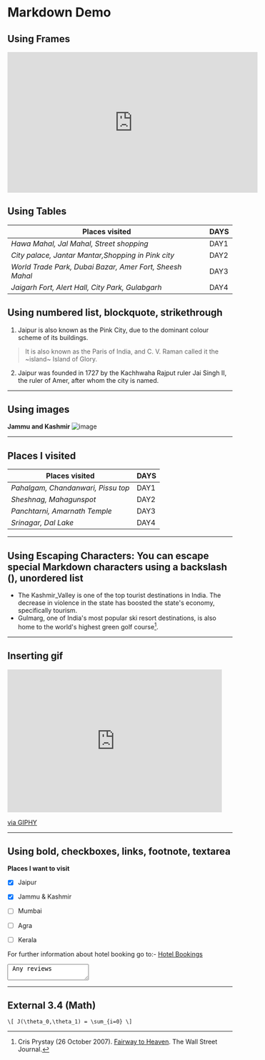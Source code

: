 # Markdown Demo



## Using Frames 
<iframe width="560" height="315" src="https://www.youtube.com/embed/QU3TeZxXDls" title="YouTube video player" frameborder="0" allow="accelerometer; autoplay; clipboard-write; encrypted-media; gyroscope; picture-in-picture; web-share" allowfullscreen></iframe>



## Using Tables

| Places visited                                             | DAYS    |
|                 ---					     |   ---   |
| *Hawa Mahal, Jal Mahal, Street shopping*                   |  DAY1   |
| *City palace, Jantar Mantar,Shopping in Pink city*	     |  DAY2   |
| *World Trade Park, Dubai Bazar, Amer Fort, Sheesh Mahal*   |  DAY3   |
| *Jaigarh Fort, Alert Hall, City Park, Gulabgarh*	     |  DAY4   |



## Using numbered list, blockquote, strikethrough

1. Jaipur is also known as the Pink City, due to the dominant colour scheme of its buildings.
>It is also known as the Paris of India, and C. V. Raman called it the ~island~ Island of Glory.  

2. Jaipur was founded in 1727 by the Kachhwaha Rajput ruler Jai Singh II, the ruler of Amer, after whom the city is named. 
 
 
 ---
 
## Using images
__Jammu and Kashmir__
![image](https://upload.wikimedia.org/wikipedia/commons/thumb/a/a8/Houseboats%2C_Dal_Lake%2C_Kashmir.jpg/250px-Houseboats%2C_Dal_Lake%2C_Kashmir.jpg)

---


## Places I visited

| Places visited                                             | DAYS    |
|------------------------------------------------------------|---------|
| *Pahalgam, Chandanwari, Pissu top*|DAY1 |
| *Sheshnag, Mahagunspot*| DAY2 |
| *Panchtarni, Amarnath Temple*| DAY3 |
| *Srinagar, Dal Lake*| DAY4  |

--- 



## Using Escaping Characters: You can escape special Markdown characters using a backslash (\), unordered list

- The Kashmir\_Valley is one of the top tourist destinations in India. The decrease in violence in the state has boosted the state's economy, specifically tourism.
- Gulmarg, one of India's most popular ski resort destinations, is also home to the world's highest green golf course[^1]. 






---

## Inserting gif
<iframe src="https://giphy.com/embed/TALfV4ytXE5IQZlUeK" width="480" height="320" frameBorder="0" class="giphy-embed" allowFullScreen></iframe><p><a href="https://giphy.com/gifs/rahiofficial-rahi-maahi-escapewithmaahi-TALfV4ytXE5IQZlUeK">via GIPHY</a></p>

---


## Using bold, checkboxes, links, footnote, textarea
__Places I want to visit__
 - [x] Jaipur
 - [x] Jammu & Kashmir
 - [ ] Mumbai
 - [ ] Agra
 - [ ] Kerala



For further information about hotel booking go to:-
[Hotel Bookings](https://www.trivago.in/)

<textarea data-template> Any reviews </textarea>

[^1]: Cris Prystay (26 October 2007). [Fairway to Heaven](https://www.wsj.com/articles/SB119332713217271534?mod=googlenews_wsj). The Wall Street Journal.


---


## External 3.4 (Math)

`\[ J(\theta_0,\theta_1) = \sum_{i=0} \]`
